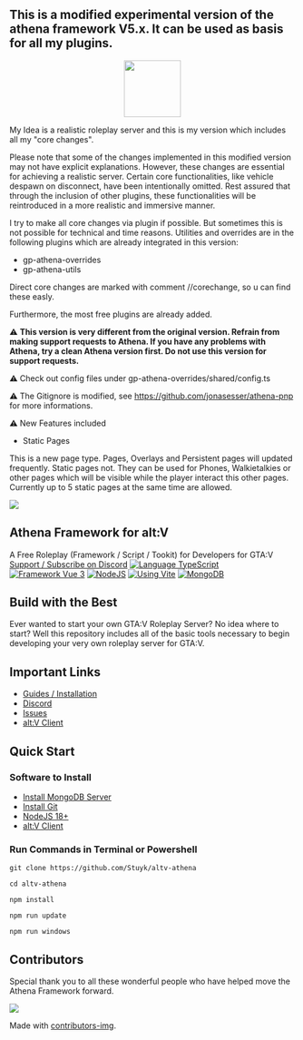 <h2>This is a modified experimental version of the athena framework V5.x. It can be used as basis for all my plugins.</h2>
<p align="center">
    <img src="https://i.imgur.com/iCY59PR.png" width="100">
</p>

My Idea is a realistic roleplay server and this is my version which includes all my "core changes".

Please note that some of the changes implemented in this modified version may not have explicit explanations. However, these changes are essential for achieving a realistic server. Certain core functionalities, like vehicle despawn on disconnect, have been intentionally omitted. Rest assured that through the inclusion of other plugins, these functionalities will be reintroduced in a more realistic and immersive manner.

I try to make all core changes via plugin if possible. But sometimes this is not possible for technical and time reasons. Utilities and overrides are in the following plugins which are already integrated in this version:

-   gp-athena-overrides
-   gp-athena-utils

Direct core changes are marked with comment //corechange, so u can find these easly.

Furthermore, the most free plugins are already added.

⚠️ <b>This version is very different from the original version. Refrain from making support requests to Athena. If you have any problems with Athena, try a clean Athena version first. Do not use this version for support requests.</b>

⚠️ Check out config files under gp-athena-overrides/shared/config.ts

⚠️ The Gitignore is modified, see https://github.com/jonasesser/athena-pnp for more informations.

⚠️ New Features included

- Static Pages

This is a new page type. Pages, Overlays and Persistent pages will updated frequently. Static pages not. They can be used for Phones, Walkietalkies or other pages which will be visible while the player interact this other pages. Currently up to 5 static pages at the same time are allowed.

<img src="https://i.imgur.com/LhhWWET.png">

<h2>Athena Framework for alt:V</h2>A Free Roleplay (Framework / Script / Tookit) for Developers for GTA:V <a href="https://discord.com/servers/athena-framework-790039623648542760">Support / Subscribe on Discord</a> <a href="https://typescriptlang.org"><img src="https://img.shields.io/badge/Typescript-Typescript-007acc?label=" alt="Language TypeScript"></a> <a href="https://vuejs.org"><img src="https://img.shields.io/badge/Framework-Vue%203-green.svg?label=" alt="Framework Vue 3"></a> <a href="https://nodejs.org"><img src="https://img.shields.io/badge/Using-NodeJS-darkgreen.svg?label=" alt="NodeJS"></a> <a href="https://vitejs.dev"><img src="https://img.shields.io/badge/Using-Vite-cyan.svg?label=" alt="Using Vite"></a> <a href="https://mongodb.com/"><img src="https://img.shields.io/badge/Using-MongoDB-green.svg?label=" alt="MongoDB"></a>

## Build with the Best

Ever wanted to start your own GTA:V Roleplay Server? No idea where to start? Well this repository includes all of the basic tools necessary to begin developing your very own roleplay server for GTA:V.

## Important Links

* [Guides / Installation](https://athenaframework.com)
* [Discord](https://discord.com/servers/athena-framework-790039623648542760)
* [Issues](https://github.com/Stuyk/altv-athena/issues)
* [alt:V Client](https://altv.mp)

## Quick Start

### Software to Install

-   [Install MongoDB Server](https://www.mongodb.com/try/download/community)
-   [Install Git](https://git-scm.com/downloads)
-   [NodeJS 18+](https://nodejs.org/en/download/)
-   [alt:V Client](https://altv.mp/)

### Run Commands in Terminal or Powershell

```
git clone https://github.com/Stuyk/altv-athena
```

```
cd altv-athena
```

```
npm install
```

```
npm run update
```

```
npm run windows
```

## Contributors

Special thank you to all these wonderful people who have helped move the Athena Framework forward.

<a href = "https://github.com/stuyk/altv-athena/graphs/contributors">
  <img src="https://contrib.rocks/image?repo=stuyk/altv-athena"/>
</a>

Made with [contributors-img](https://contrib.rocks).
